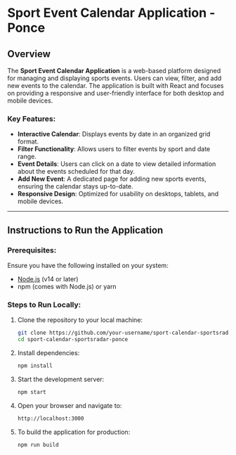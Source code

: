 # Sport Event Calendar Application - Ponce

## Overview

The **Sport Event Calendar Application** is a web-based platform designed for managing and displaying sports events. Users can view, filter, and add new events to the calendar. The application is built with React and focuses on providing a responsive and user-friendly interface for both desktop and mobile devices.

### Key Features:

- **Interactive Calendar**: Displays events by date in an organized grid format.
- **Filter Functionality**: Allows users to filter events by sport and date range.
- **Event Details**: Users can click on a date to view detailed information about the events scheduled for that day.
- **Add New Event**: A dedicated page for adding new sports events, ensuring the calendar stays up-to-date.
- **Responsive Design**: Optimized for usability on desktops, tablets, and mobile devices.

---

## Instructions to Run the Application

### Prerequisites:

Ensure you have the following installed on your system:

- [Node.js](https://nodejs.org/) (v14 or later)
- npm (comes with Node.js) or yarn

### Steps to Run Locally:

1. Clone the repository to your local machine:

   ```bash
   git clone https://github.com/your-username/sport-calendar-sportsradar-ponce.git
   cd sport-calendar-sportsradar-ponce
   ```

2. Install dependencies:

   ```bash
   npm install
   ```

3. Start the development server:

   ```bash
   npm start
   ```

4. Open your browser and navigate to:

   ```bash
   http://localhost:3000
   ```

5. To build the application for production:

   ```bash
   npm run build
   ```
